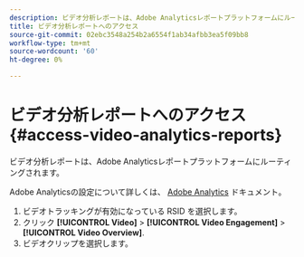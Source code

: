 ```yaml
---
description: ビデオ分析レポートは、Adobe Analyticsレポートプラットフォームにルーティングされます。
title: ビデオ分析レポートへのアクセス
source-git-commit: 02ebc3548a254b2a6554f1ab34afbb3ea5f09bb8
workflow-type: tm+mt
source-wordcount: '60'
ht-degree: 0%

---
```


# ビデオ分析レポートへのアクセス {#access-video-analytics-reports}

ビデオ分析レポートは、Adobe Analyticsレポートプラットフォームにルーティングされます。

Adobe Analyticsの設定について詳しくは、 [Adobe Analytics](https://microsite.omniture.com/t2/help/en_US/reference/) ドキュメント。
1. ビデオトラッキングが有効になっている RSID を選択します。
1. クリック **[!UICONTROL Video]** > **[!UICONTROL Video Engagement]** > **[!UICONTROL Video Overview]**.
1. ビデオクリップを選択します。
